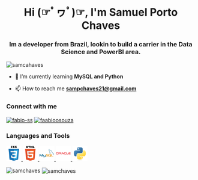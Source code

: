 <h1 align="center">Hi (☞ﾟヮﾟ)☞, I'm Samuel Porto Chaves</h1>

<h3 align="center">Im a developer from Brazil, lookin to build a carrier in the Data Science and PowerBI area.</h3>

<p align="left"> <img src="https://komarev.com/ghpvc/?username=samcahaves&label=Profile%20views&color=0e75b6&style=flat" alt="samcahaves" /> </p>

- 🌱 I’m currently learning **MySQL and Python**

- 📫 How to reach me **sampchaves21@gmail.com**

<h3 align="left">Connect with me</h3>
<p align="left">

<a href="https://linkedin.com/in/samchaves" target="blank">
  <img align="center" src="https://raw.githubusercontent.com/rahuldkjain/github-profile-readme-generator/22064237dce9d9052582c108ace3c161b646dfd9/src/images/icons/Social/linked-in-alt.svg" alt="fabio-ss" height="30" width="40" /></a>
  
<a href="https://twitter.com/sampchaves" target="blank">
  <img align="center" src="https://raw.githubusercontent.com/rahuldkjain/github-profile-readme-generator/22064237dce9d9052582c108ace3c161b646dfd9/src/images/icons/Social/twitter.svg" alt="faabioosouza" height="30" width="40" /></a>
</p>

<h3 align="left">Languages and Tools</h3>
<p align="left"> 

<a href="https://www.w3schools.com/css/" target="_blank"> 
    <img src="https://raw.githubusercontent.com/devicons/devicon/master/icons/css3/css3-original-wordmark.svg" alt="css3" width="40" height="40"/> </a> 

<a href="https://www.w3.org/html/" target="_blank"> 
    <img src="https://raw.githubusercontent.com/devicons/devicon/master/icons/html5/html5-original-wordmark.svg" alt="html5" width="40" height="40"/> </a> 

<a href="https://www.mysql.com/" target="_blank"> 
    <img src="https://raw.githubusercontent.com/devicons/devicon/master/icons/mysql/mysql-original-wordmark.svg" alt="mysql" width="40" height="40"/> </a> 
    
<a href="https://www.oracle.com/" target="_blank"> 
    <img src="https://raw.githubusercontent.com/devicons/devicon/master/icons/oracle/oracle-original.svg" alt="oracle" width="40" height="40"/> </a> 
    
<a href="https://www.python.org" target="_blank"> 
    <img src="https://raw.githubusercontent.com/devicons/devicon/master/icons/python/python-original.svg" alt="python" width="40" height="40"/> </a> </p>

<p><img align="left" src="https://github-readme-stats.vercel.app/api/top-langs/?username=samchaves&layout=compact&theme=gotham" alt="samchaves" /></p>
<p>&nbsp;<img align="center" src="https://github-readme-stats.vercel.app/api?username=samchaves&show_icons=true&theme=gotham" alt="samchaves" /></p>
